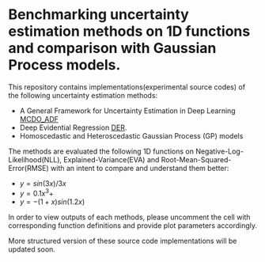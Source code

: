 # Benchmarking uncertainty estimation methods on 1D functions and comparison with Gaussian Process models.

This repository contains implementations(experimental source codes) of the following uncertainty estimation methods:
* A General Framework for Uncertainty Estimation in Deep Learning [MCDO_ADF](https://arxiv.org/abs/1907.06890)
* Deep Evidential Regression [DER](https://arxiv.org/abs/1910.02600).
* Homoscedastic and Heteroscedastic Gaussian Process (GP) models

The methods are evaluated the following 1D functions on Negative-Log-Likelihood(NLL), Explained-Variance(EVA) and Root-Mean-Squared-Error(RMSE) with an intent to compare and understand them better:
* $y=sin(3x)/3x$
* $y=0.1x^3+$
* $y=-(1+x)sin(1.2x)$

In order to view outputs of each methods, please uncomment the cell with corresponding function definitions and provide plot parameters accordingly.

More structured version of these source code implementations will be updated soon.
